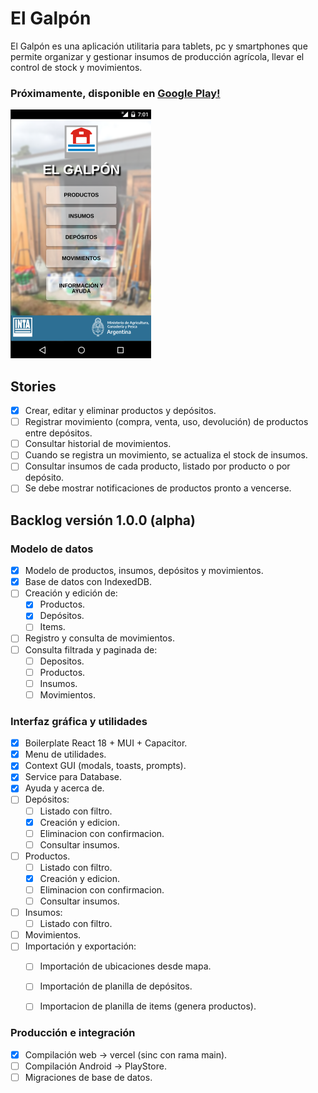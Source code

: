 # El Galpón

El Galpón es una aplicación utilitaria para tablets, pc y smartphones que permite organizar y gestionar insumos de producción agrícola, llevar el control de stock y movimientos.

### Próximamente, disponible en [Google Play!](https://play.google.com/store/apps/details?id=com.inta.elgalpon)  

![el-galpon](images/promo.png)   


## Stories
  - [x] Crear, editar y eliminar productos y depósitos.  
  - [ ] Registrar movimiento (compra, venta, uso, devolución) de productos entre depósitos.  
  - [ ] Consultar historial de movimientos.  
  - [ ] Cuando se registra un movimiento, se actualiza el stock de insumos.  
  - [ ] Consultar insumos de cada producto, listado por producto o por depósito.  
  - [ ] Se debe mostrar notificaciones de productos pronto a vencerse.  

## Backlog versión 1.0.0 (alpha)  

### Modelo de datos
  - [x] Modelo de productos, insumos, depósitos y movimientos.  
  - [x] Base de datos con IndexedDB.  
  - [ ] Creación y edición de:
    - [x] Productos.  
    - [x] Depósitos.  
    - [ ] Items.  
  - [ ] Registro y consulta de movimientos.  
  - [ ] Consulta filtrada y paginada de:  
    - [ ] Depositos.  
    - [ ] Productos.  
    - [ ] Insumos.  
    - [ ] Movimientos.  

### Interfaz gráfica y utilidades
  - [x] Boilerplate React 18 + MUI + Capacitor.  
  - [x] Menu de utilidades.  
  - [x] Context GUI (modals, toasts, prompts).  
  - [x] Service para Database.  
  - [x] Ayuda y acerca de.  
  - [ ] Depósitos:  
    - [ ] Listado con filtro.  
    - [x] Creación y edicion.  
    - [ ] Eliminacion con confirmacion.  
    - [ ] Consultar insumos.  
  - [ ] Productos. 
    - [ ] Listado con filtro.  
    - [x] Creación y edicion.  
    - [ ] Eliminacion con confirmacion.  
    - [ ] Consultar insumos.  
  - [ ] Insumos:  
    - [ ] Listado con filtro.  
  - [ ] Movimientos.  
  - [ ] Importación y exportación:  
     - [ ] Importación de ubicaciones desde mapa.  
     - [ ] Importación de planilla de depósitos.  
     - [ ] Importacion de planilla de items (genera productos).  
     

### Producción e integración  
  - [x] Compilación web -> vercel (sinc con rama main).  
  - [ ] Compilación Android ->  PlayStore.  
  - [ ] Migraciones de base de datos.  